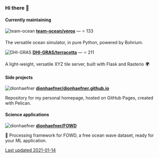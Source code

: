 ### Hi there :wave:


#### Currently maintaining


![team-ocean](https://avatars3.githubusercontent.com/u/57774860?v=4&s=24)
**[team-ocean/veros](https://github.com/team-ocean/veros)**
— :star: 133

The versatile ocean simulator, in pure Python, powered by Bohrium.


![DHI-GRAS](https://avatars2.githubusercontent.com/u/14074266?v=4&s=24)
**[DHI-GRAS/terracotta](https://github.com/DHI-GRAS/terracotta)**
— :star: 211

A light-weight, versatile XYZ tile server, built with Flask and Rasterio :earth_africa:



#### Side projects


![dionhaefner](https://avatars0.githubusercontent.com/u/11994217?v=4&s=24)
**[dionhaefner/dionhaefner.github.io](https://github.com/dionhaefner/dionhaefner.github.io)**


Repository for my personal homepage, hosted on GitHub Pages, created with Pelican.



#### Science applications


![dionhaefner](https://avatars0.githubusercontent.com/u/11994217?v=4&s=24)
**[dionhaefner/FOWD](https://github.com/dionhaefner/FOWD)**


:ocean: Processing framework for FOWD, a free ocean wave dataset, ready for your ML application.




[Last updated 2021-01-14](https://github.com/dionhaefner/dionhaefner)